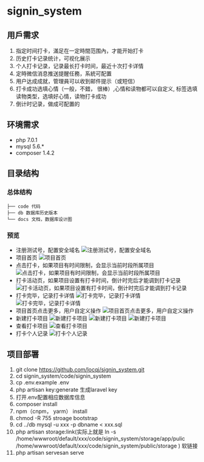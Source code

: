 # signin_system

## 用戶需求
1. 指定时间打卡，滿足在一定時間范围內，才能开始打卡
2. 历史打卡记录统计，可视化展示
3. 个人打卡记录，记录最长打卡时间，最近十次打卡详情
4. 定時微信消息推送提醒任務，系統可配置
5. 用户达成成就，管理員可以收到邮件提示（或短信）
6. 打卡成功选填心情（一般，不錯， 很棒）,心情和读物都可以自定义, 标签选填读物类型，选填好心情，读物打卡成功
7. 倒计时记录，做成可配置的

## 环境需求
* php 7.0.1
* mysql 5.6.*
* composer 1.4.2

## 目录结构

### 总体结构

```
├── code 代码
├── db 数据库历史版本
└── docs 文档，数据库设计图
```
### 预览
* 注册测试号，配置安全域名
![注册测试号，配置安全域名](ReadmeImg/0.PNG)
* 项目首页
![项目首页](ReadmeImg/1.PNG) 
* 点击打卡，如果项目有时间限制，会显示当前时段所属项目
![点击打卡，如果项目有时间限制，会显示当前时段所属项目](ReadmeImg/2.PNG) 
* 打卡活动页，如果项目设置有打卡时间，倒计时完后才能调到打卡记录
![打卡活动页，如果项目设置有打卡时间，倒计时完后才能调到打卡记录](ReadmeImg/3.PNG) 
* 打卡完毕，记录打卡详情
![打卡完毕，记录打卡详情](ReadmeImg/4.PNG)
![打卡完毕，记录打卡详情](ReadmeImg/5.PNG) 
* 项目首页点击更多，用户自定义操作
![项目首页点击更多，用户自定义操作](ReadmeImg/6.PNG) 
* 新建打卡项目
![新建打卡项目](ReadmeImg/9.PNG)
![新建打卡项目](ReadmeImg/10.PNG)
![新建打卡项目](ReadmeImg/11.PNG) 
* 查看打卡项目
![查看打卡项目](ReadmeImg/8.PNG) 
* 打卡个人记录
![打卡个人记录](ReadmeImg/12.PNG)

## 项目部署
1. git clone https://github.com/locqj/signin_system.git
2. cd signin_system/code/signin_system
3. cp .env.example .env
4. php artisan key:generate 生成laravel key
5. 打开.env配置相应数据库信息
6. composer install
7. npm（cnpm， yarm） install
8. chmod -R 755 stroage bootstrap
9. cd ../db mysql -u xxx -p dbname < xxx.sql
10. php artisan storage:link(实际上就是 ln -s /home/wwwroot/default/xxx/code/signin_system/storage/app/pulic /home/wwwroot/default/xxx/code/signin_system/public/storage ) 软链接 
11. php artisan servesan serve